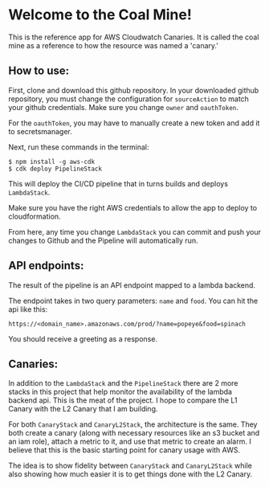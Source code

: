 # Welcome to the Coal Mine!

This is the reference app for AWS Cloudwatch Canaries. It is called the coal mine as a reference to how the resource was named a 'canary.'

## How to use:

First, clone and download this github repository. In your downloaded github repository, you must change the configuration for `sourceAction` to match your github credentials. Make sure you change `owner` and `oauthToken`.

For the `oauthToken`, you may have to manually create a new token and add it to secretsmanager.

Next, run these commands in the terminal:

```
$ npm install -g aws-cdk
$ cdk deploy PipelineStack
```

This will deploy the CI/CD pipeline that in turns builds and deploys `LambdaStack`.

Make sure you have the right AWS credentials to allow the app to deploy to cloudformation.

From here, any time you change `LambdaStack` you can commit and push your changes to Github and the Pipeline will automatically run.

## API endpoints:

The result of the pipeline is an API endpoint mapped to a lambda backend.

The endpoint takes in two query parameters: `name` and `food`. You can hit the api like this:

```
https://<domain_name>.amazonaws.com/prod/?name=popeye&food=spinach
```

You should receive a greeting as a response.

## Canaries: 

In addition to the `LambdaStack` and the `PipelineStack` there are 2 more stacks in this project that help monitor the availability of the lambda backend api. This is the meat of the project. I hope to compare the L1 Canary with the L2 Canary that I am building.

For both `CanaryStack` and `CanaryL2Stack`, the architecture is the same. They both create a canary (along with necessary resources like an s3 bucket and an iam role), attach a metric to it, and use that metric to create an alarm. I believe that this is the basic starting point for canary usage with AWS.

The idea is to show fidelity between `CanaryStack` and `CanaryL2Stack` while also showing how much easier it is to get things done with the L2 Canary.



